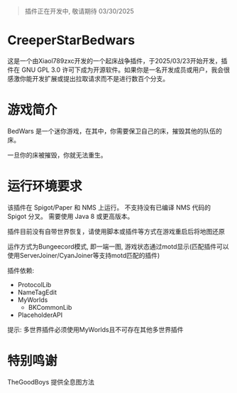 > 插件正在开发中, 敬请期待 03/30/2025

# CreeperStarBedwars
这是一个由Xiaol789zxc开发的一个起床战争插件，于2025/03/23开始开发，插件在 GNU GPL 3.0 许可下成为开源软件。如果你是一名开发成员或用户，我会很感激你能开发扩展或提出拉取请求而不是进行数百个分支。

# 游戏简介
BedWars 是一个迷你游戏，在其中，你需要保卫自己的床，摧毁其他的队伍的床。

一旦你的床被摧毁，你就无法重生。

# 运行环境要求
该插件在 Spigot/Paper 和 NMS 上运行。 不支持没有已编译 NMS 代码的 Spigot 分叉。 需要使用 Java 8 或更高版本。

插件目前没有自带世界恢复，请使用脚本或插件等方式在游戏重启后将地图还原

运作方式为Bungeecord模式, 即一端一图, 游戏状态通过motd显示(匹配插件可以使用ServerJoiner/CyanJoiner等支持motd匹配的插件)

插件依赖:
+ ProtocolLib
+ NameTagEdit
+ MyWorlds
  + BKCommonLib
+ PlaceholderAPI

提示: 多世界插件必须使用MyWorlds且不可存在其他多世界插件

# 特别鸣谢
TheGoodBoys 提供全息图方法
